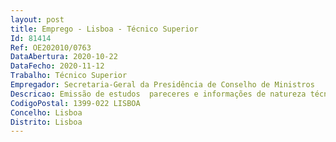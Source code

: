 ```yaml
--- 
layout: post
title: Emprego - Lisboa - Técnico Superior
Id: 81414
Ref: OE202010/0763
DataAbertura: 2020-10-22
DataFecho: 2020-11-12
Trabalho: Técnico Superior
Empregador: Secretaria-Geral da Presidência de Conselho de Ministros
Descricao: Emissão de estudos  pareceres e informações de natureza técnico jurídica abrangendo as áreas da transparência e luta contra a corrupção, códigos de conduta, tratamento de dados pessoais (aplicação do RGPD), entre outras.
CodigoPostal: 1399-022 LISBOA
Concelho: Lisboa
Distrito: Lisboa
--- 
```

